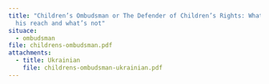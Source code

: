 ```yaml
---
title: "Children’s Ombudsman or The Defender of Children’s Rights: What’s within
  his reach and what’s not"
situace:
  - ombudsman
file: childrens-ombudsman.pdf
attachments:
  - title: Ukrainian
    file: childrens-ombudsman-ukrainian.pdf
---
```

